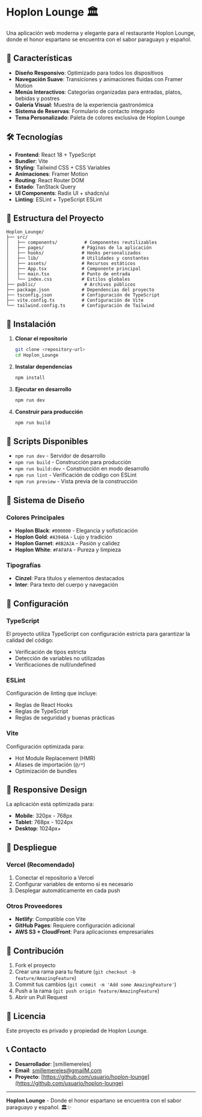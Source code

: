 # Hoplon Lounge 🏛️

Una aplicación web moderna y elegante para el restaurante Hoplon Lounge, donde el honor espartano se encuentra con el sabor paraguayo y español.

## 🚀 Características

- **Diseño Responsivo**: Optimizado para todos los dispositivos
- **Navegación Suave**: Transiciones y animaciones fluidas con Framer Motion
- **Menús Interactivos**: Categorías organizadas para entradas, platos, bebidas y postres
- **Galería Visual**: Muestra de la experiencia gastronómica
- **Sistema de Reservas**: Formulario de contacto integrado
- **Tema Personalizado**: Paleta de colores exclusiva de Hoplon Lounge

## 🛠️ Tecnologías

- **Frontend**: React 18 + TypeScript
- **Bundler**: Vite
- **Styling**: Tailwind CSS + CSS Variables
- **Animaciones**: Framer Motion
- **Routing**: React Router DOM
- **Estado**: TanStack Query
- **UI Components**: Radix UI + shadcn/ui
- **Linting**: ESLint + TypeScript ESLint

## 📁 Estructura del Proyecto

```
Hoplon_Lounge/
├── src/
│   ├── components/          # Componentes reutilizables
│   ├── pages/              # Páginas de la aplicación
│   ├── hooks/              # Hooks personalizados
│   ├── lib/                # Utilidades y constantes
│   ├── assets/             # Recursos estáticos
│   ├── App.tsx             # Componente principal
│   ├── main.tsx            # Punto de entrada
│   └── index.css           # Estilos globales
├── public/                  # Archivos públicos
├── package.json            # Dependencias del proyecto
├── tsconfig.json           # Configuración de TypeScript
├── vite.config.ts          # Configuración de Vite
└── tailwind.config.ts      # Configuración de Tailwind
```

## 🚀 Instalación

1. **Clonar el repositorio**
   ```bash
   git clone <repository-url>
   cd Hoplon_Lounge
   ```

2. **Instalar dependencias**
   ```bash
   npm install
   ```

3. **Ejecutar en desarrollo**
   ```bash
   npm run dev
   ```

4. **Construir para producción**
   ```bash
   npm run build
   ```

## 📱 Scripts Disponibles

- `npm run dev` - Servidor de desarrollo
- `npm run build` - Construcción para producción
- `npm run build:dev` - Construcción en modo desarrollo
- `npm run lint` - Verificación de código con ESLint
- `npm run preview` - Vista previa de la construcción

## 🎨 Sistema de Diseño

### Colores Principales
- **Hoplon Black**: `#000000` - Elegancia y sofisticación
- **Hoplon Gold**: `#A3946A` - Lujo y tradición
- **Hoplon Garnet**: `#8B2A2A` - Pasión y calidez
- **Hoplon White**: `#FAFAFA` - Pureza y limpieza

### Tipografías
- **Cinzel**: Para títulos y elementos destacados
- **Inter**: Para texto del cuerpo y navegación

## 🔧 Configuración

### TypeScript
El proyecto utiliza TypeScript con configuración estricta para garantizar la calidad del código:
- Verificación de tipos estricta
- Detección de variables no utilizadas
- Verificaciones de null/undefined

### ESLint
Configuración de linting que incluye:
- Reglas de React Hooks
- Reglas de TypeScript
- Reglas de seguridad y buenas prácticas

### Vite
Configuración optimizada para:
- Hot Module Replacement (HMR)
- Aliases de importación (`@/*`)
- Optimización de bundles

## 📱 Responsive Design

La aplicación está optimizada para:
- **Mobile**: 320px - 768px
- **Tablet**: 768px - 1024px
- **Desktop**: 1024px+

## 🚀 Despliegue

### Vercel (Recomendado)
1. Conectar el repositorio a Vercel
2. Configurar variables de entorno si es necesario
3. Desplegar automáticamente en cada push

### Otros Proveedores
- **Netlify**: Compatible con Vite
- **GitHub Pages**: Requiere configuración adicional
- **AWS S3 + CloudFront**: Para aplicaciones empresariales

## 🤝 Contribución

1. Fork el proyecto
2. Crear una rama para tu feature (`git checkout -b feature/AmazingFeature`)
3. Commit tus cambios (`git commit -m 'Add some AmazingFeature'`)
4. Push a la rama (`git push origin feature/AmazingFeature`)
5. Abrir un Pull Request

## 📄 Licencia

Este proyecto es privado y propiedad de Hoplon Lounge.

## 📞 Contacto

- **Desarrollador**: [smillemereles]
- **Email**: smillemereles@gmailM.com
- **Proyecto**: [https://github.com/usuario/hoplon-lounge](https://github.com/usuario/hoplon-lounge)

---

**Hoplon Lounge** - Donde el honor espartano se encuentra con el sabor paraguayo y español. 🏛️✨

